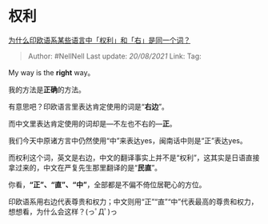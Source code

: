 # 权利
[为什么印欧语系某些语言中「权利」和「右」是同一个词？](https://www.zhihu.com/question/23333581/answer/606941180)

> Author: #NellNell 
> Last update: *20/08/2021* 
> Link:
> Tag: 

My way is the **right** way。

我的方法是**正确**的方法。

有意思吧？印欧语言里表达肯定使用的词是“**右边**”。

而中文里表达肯定使用的词却是—不左也不右的—**正**。

我们今天中原诸方言中仍然使用“中”来表达yes，闽南话中则是“正”表达yes。

而权利这个词，英文是右边，中文的翻译事实上并不是“权利”，这其实是日语直接拿过来的，中文在严复先生那里翻译的是“**民直**”。

你看，**“正”、“直”、“中”**，全部都是不偏不倚位居靶心的方位。

印欧语系用右边代表尊贵和权力；中文则用“正”“直”“中”代表最高的尊贵和权力，想想看，为什么会这样？(っﾟДﾟ)っ

  
  


